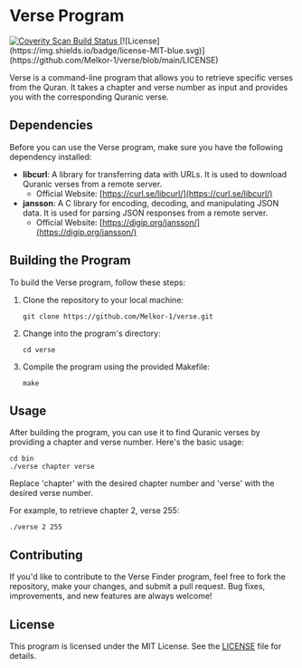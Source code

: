 # Verse Program

<a href="https://scan.coverity.com/projects/melkor-1-verse">
  <img alt="Coverity Scan Build Status"
       src="https://scan.coverity.com/projects/29706/badge.svg"/>
</a>
[![License](https://img.shields.io/badge/license-MIT-blue.svg)](https://github.com/Melkor-1/verse/blob/main/LICENSE)

Verse is a command-line program that allows you to retrieve specific verses from the Quran. It takes a chapter and verse number as input and provides you with the corresponding Quranic verse.

## Dependencies

Before you can use the Verse program, make sure you have the following dependency installed:

- **libcurl**: A library for transferring data with URLs. It is used to download Quranic verses from a remote server.
   - Official Website: [https://curl.se/libcurl/](https://curl.se/libcurl/)
- **jansson**: A C library for encoding, decoding, and manipulating JSON data. It is used for parsing JSON responses from a remote server.
   - Official Website: [https://digip.org/jansson/](https://digip.org/jansson/)

## Building the Program

To build the Verse program, follow these steps:

1. Clone the repository to your local machine:
   ~~~
   git clone https://github.com/Melkor-1/verse.git
   ~~~
   
2. Change into the program's directory:
   ~~~
   cd verse
   ~~~
   
4. Compile the program using the provided Makefile:
   ~~~
   make
   ~~~
   
## Usage

After building the program, you can use it to find Quranic verses by providing a chapter and verse number. Here's the basic usage:

~~~
cd bin
./verse chapter verse
~~~

Replace 'chapter' with the desired chapter number and 'verse' with the desired verse number.

For example, to retrieve chapter 2, verse 255:

~~~
./verse 2 255
~~~

## Contributing

If you'd like to contribute to the Verse Finder program, feel free to fork the repository, make your changes, and submit a pull request. Bug fixes, improvements, and new features are always welcome!


## License
This program is licensed under the MIT License. See the [LICENSE](LICENSE) file for details.


